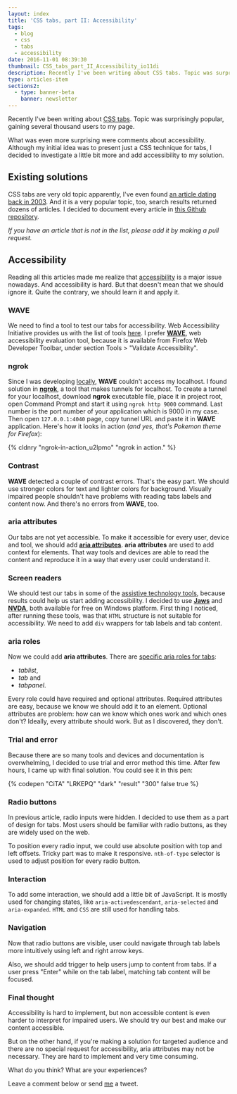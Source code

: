 ```yaml
---
layout: index
title: 'CSS tabs, part II: Accessibility'
tags:
  - blog
  - css
  - tabs
  - accessibility
date: 2016-11-01 08:39:30
thumbnail: CSS_tabs_part_II_Accessibility_io11di
description: Recently I've been writing about CSS tabs. Topic was surprisingly popular, gaining several thousand users to my page. What was even more surprising were comments about accessibility. I decided to investigate a little bit more and add accessibility to my solution.
type: articles-item
sections2:
  - type: banner-beta
    banner: newsletter
---
```


Recently I've been writing about [CSS tabs](/articles/how-to-make-tabs-using-only-css/). Topic was surprisingly popular, gaining several thousand users to my page.

What was even more surprising were comments about accessibility. Although my initial idea was to present just a CSS technique for tabs, I decided to investigate a little bit more and add accessibility to my solution.

<!-- more -->

## Existing solutions

CSS tabs are very old topic apparently, I've even found [an article dating back in 2003](http://daniel.glazman.free.fr/weblog/archived/2003_01_05_glazblogarc.html#87183885). And it is a very popular topic, too, search results returned dozens of articles. I decided to document every article in [this Github repository](https://github.com/maliMirkec/css-tabs-list).

_If you have an article that is not in the list, please add it by making a pull request._

## Accessibility

Reading all this articles made me realize that [accessibility](https://en.wikipedia.org/wiki/Web_accessibility) is a major issue nowadays. And accessibility is hard. But that doesn't mean that we should ignore it. Quite the contrary, we should learn it and apply it.

### WAVE

We need to find a tool to test our tabs for accessibility. Web Accessibility Initiative provides us with the list of tools [here](https://www.w3.org/WAI/ER/tools/). I prefer **[WAVE](http://wave.webaim.org/)**, web accessibility evaluation tool, because it is available from Firefox Web Developer Toolbar, under section Tools > "Validate Accessibility".

### ngrok

Since I was developing [locally](/articles/perfect-local-server-with-atom/), **WAVE** couldn't access my localhost. I found solution in **[ngrok](https://ngrok.com/)**, a tool that makes tunnels for localhost. To create a tunnel for your localhost, download **ngrok** executable file, place it in project root, open Command Prompt and start it using `ngrok http 9000` command. Last number is the port number of your application which is 9000 in my case. Then open `127.0.0.1:4040` page, copy tunnel URL and paste it in **WAVE** application. Here's how it looks in action (_and yes, that's Pokemon theme for Firefox_):

{% cldnry "ngrok-in-action_u2lpmo" "ngrok in action." %}

### Contrast

**WAVE** detected a couple of contrast errors. That's the easy part. We should use stronger colors for text and lighter colors for background. Visually impaired people shouldn't have problems with reading tabs labels and content now. And there's no errors from **WAVE**, too.

### aria attributes

Our tabs are not yet accessible. To make it accessible for every user, device and tool, we should add **[aria attributes](https://en.wikipedia.org/wiki/WAI-ARIA)**. **aria attributes** are used to add context for elements. That way tools and devices are able to read the content and reproduce it in a way that every user could understand it.

### Screen readers

We should test our tabs in some of the [assistive technology tools](https://developer.mozilla.org/en-US/docs/Web/Accessibility/ARIA/Web_applications_and_ARIA_FAQ#Assistive_Technologies), because results could help us start adding accessibility. I decided to use **[Jaws](http://www.freedomscientific.com/Products/Blindness/JAWS)** and **[NVDA](http://www.nvaccess.org/)**, both available for free on Windows platform. First thing I noticed, after running these tools, was that `HTML` structure is not suitable for accessibility. We need to add `div` wrappers for tab labels and tab content.

### aria roles

Now we could add **aria attributes**. There are [specific aria roles for tabs](https://whatsock.com/training/matrices/#tablist):

* _tablist_,
* _tab_ and
* _tabpanel_.

Every role could have required and optional attributes. Required attributes are easy, because we know we should add it to an element. Optional attributes are problem: how can we know which ones work and which ones don't? Ideally, every attribute should work. But as I discovered, they don't.

### Trial and error

Because there are so many tools and devices and documentation is overwhelming, I decided to use trial and error method this time. After few hours, I came up with final solution. You could see it in this pen:

{% codepen "CiTA" "LRKEPQ" "dark" "result" "300" false true %}

### Radio buttons

In previous article, radio inputs were hidden. I decided to use them as a part of design for tabs. Most users should be familiar with radio buttons, as they are widely used on the web.

To position every radio input, we could use absolute position with top and left offsets. Tricky part was to make it responsive. `nth-of-type` selector is used to adjust position for every radio button.

### Interaction

To add some interaction, we should add a little bit of JavaScript. It is mostly used for changing states, like `aria-activedescendant`, `aria-selected` and `aria-expanded`. `HTML` and `CSS` are still used for handling tabs.

### Navigation

Now that radio buttons are visible, user could navigate through tab labels more intuitively using left and right arrow keys.

Also, we should add trigger to help users jump to content from tabs. If a user press "Enter" while on the tab label, matching tab content will be focused.

### Final thought

Accessibility is hard to implement, but non accessible content is even harder to interpret for impaired users. We should try our best and make our content accessible.

But on the other hand, if you're making a solution for targeted audience and there are no special request for accessibility, aria attributes may not be necessary. They are hard to implement and very time consuming.

What do you think? What are your experiences?

Leave a comment below or send [me](https://twitter.com/malimirkeccita) a tweet.
